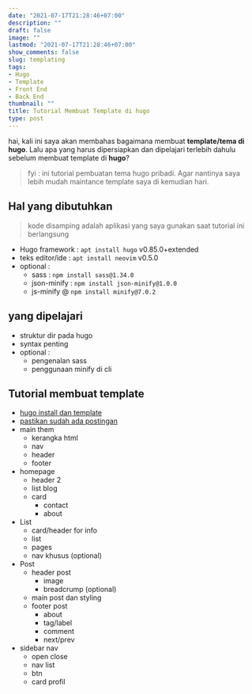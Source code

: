 ```yaml
---
date: "2021-07-17T21:28:46+07:00"
description: ""
draft: false
image: ""
lastmod: "2021-07-17T21:28:46+07:00"
show_comments: false
slug: templating
tags:
- Hugo
- Template
- Front End
- Back End
thumbnail: ""
title: Tutorial Membuat Template di hugo
type: post
---
```

hai, kali ini saya akan membahas bagaimana membuat **template/tema di hugo**. Lalu apa yang harus dipersiapkan dan dipelajari terlebih dahulu sebelum membuat template di **hugo**? 

> fyi : ini tutorial pembuatan tema hugo pribadi. Agar nantinya saya lebih mudah maintance template saya di kemudian hari.

## Hal yang dibutuhkan

> kode disamping adalah aplikasi yang saya gunakan saat tutorial ini berlangsung

- Hugo framework : `apt install hugo` v0.85.0+extended  
- teks editor/ide : `apt install neovim` v0.5.0 
- optional : 
  - sass : `npm install sass@1.34.0`
  - json-minify : `npm install json-minify@1.0.0`
  - js-minify @ `npm install minify@7.0.2`

## yang dipelajari

- struktur dir pada hugo
- syntax penting
- optional :
  - pengenalan sass
  - penggunaan minify di cli

## Tutorial membuat template

- [hugo install dan template](./install)
- [pastikan sudah ada postingan](./bassic)
- main them
  - kerangka html
  - nav
  - header
  - footer
- homepage
  - header 2
  - list blog
  - card
    - contact
    - about
- List
  - card/header for info
  - list
  - pages
  - nav khusus (optional)
- Post
  - header post
    - image
    - breadcrump (optional)
  - main post dan styling
  - footer post
    - about
    - tag/label
    - comment
    - next/prev
- sidebar nav
  - open close
  - nav list
  - btn
  - card profil

